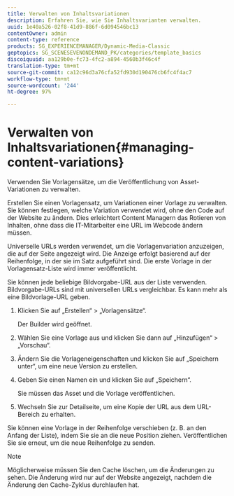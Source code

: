```yaml
---
title: Verwalten von Inhaltsvariationen
description: Erfahren Sie, wie Sie Inhaltsvarianten verwalten.
uuid: 1e40a526-02f8-41d9-886f-6d094546bc13
contentOwner: admin
content-type: reference
products: SG_EXPERIENCEMANAGER/Dynamic-Media-Classic
geptopics: SG_SCENESEVENONDEMAND_PK/categories/template_basics
discoiquuid: aa129b0e-fc73-4fc2-a894-4560b3f46c4f
translation-type: tm+mt
source-git-commit: ca12c96d3a76cfa52fd930d190476cb6fc4f4ac7
workflow-type: tm+mt
source-wordcount: '244'
ht-degree: 97%

---
```



# Verwalten von Inhaltsvariationen{#managing-content-variations}

Verwenden Sie Vorlagensätze, um die Veröffentlichung von Asset-Variationen zu verwalten.

Erstellen Sie einen Vorlagensatz, um Variationen einer Vorlage zu verwalten. Sie können festlegen, welche Variation verwendet wird, ohne den Code auf der Website zu ändern. Dies erleichtert Content Managern das Rotieren von Inhalten, ohne dass die IT-Mitarbeiter eine URL im Webcode ändern müssen.

Universelle URLs werden verwendet, um die Vorlagenvariation anzuzeigen, die auf der Seite angezeigt wird. Die Anzeige erfolgt basierend auf der Reihenfolge, in der sie im Satz aufgeführt sind. Die erste Vorlage in der Vorlagensatz-Liste wird immer veröffentlicht.

Sie können jede beliebige Bildvorgabe-URL aus der Liste verwenden. Bildvorgabe-URLs sind mit universellen URLs vergleichbar. Es kann mehr als eine Bildvorlage-URL geben.

1. Klicken Sie auf „Erstellen“ > „Vorlagensätze“.

   Der Builder wird geöffnet.

1. Wählen Sie eine Vorlage aus und klicken Sie dann auf „Hinzufügen“ > „Vorschau“.
1. Ändern Sie die Vorlageneigenschaften und klicken Sie auf „Speichern unter“, um eine neue Version zu erstellen.
1. Geben Sie einen Namen ein und klicken Sie auf „Speichern“.

   Sie müssen das Asset und die Vorlage veröffentlichen.

1. Wechseln Sie zur Detailseite, um eine Kopie der URL aus dem URL-Bereich zu erhalten.

Sie können eine Vorlage in der Reihenfolge verschieben (z. B. an den Anfang der Liste), indem Sie sie an die neue Position ziehen. Veröffentlichen Sie sie erneut, um die neue Reihenfolge zu senden.

>[!NOTE]
>
>Möglicherweise müssen Sie den Cache löschen, um die Änderungen zu sehen. Die Änderung wird nur auf der Website angezeigt, nachdem die Änderung den Cache-Zyklus durchlaufen hat.

